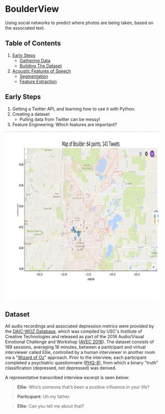 # BoulderView
Using social networks to predict where photos are being taken, based on the associated text. 

## Table of Contents
1. [Early Steps](#Early-Steps)
   * [Gathering Data](#Gathering-Data)
   * [Building The Dataset](#Building-the-Dataset)
2. [Acoustic Features of Speech](#acoustic-features-of-speech)
    * [Segmentation](#segmentation-code)
    * [Feature Extraction](#feature-extraction-code)

## Early Steps

1) Getting a Twitter API, and learning how to use it with Python.
2) Creating a dataset
    * Pulling data from Twitter can be messy!
3) Feature Engineering: Which features are important?


<img alt="Initial Findings" src="data/images/EDA_1.jpg" width='800' height = '550'>

## Dataset
All audio recordings and associated depression metrics were provided by the [DAIC-WOZ Database](http://dcapswoz.ict.usc.edu/), which was compiled by USC's Institute of Creative Technologies and released as part of the 2016 Audio/Visual Emotional Challenge and Workshop ([AVEC 2016](http://sspnet.eu/avec2016/)). The dataset consists of 189 sessions, averaging 16 minutes, between a participant and virtual interviewer called Ellie, controlled by a human interviewer in another room via a "[Wizard of Oz](https://en.wikipedia.org/wiki/Wizard_of_Oz_experiment)" approach. Prior to the interview, each participant completed a psychiatric questionnaire ([PHQ-8](http://patienteducation.stanford.edu/research/phq.pdf)), from which a binary "truth" classification (depressed, not depressed) was derived.

A representative transcribed interview excerpt is seen below:

> **Ellie:** Who’s someone that’s been a positive influence in your life?

> **Participant:** Uh my father.

> **Ellie:** Can you tell me about that?
